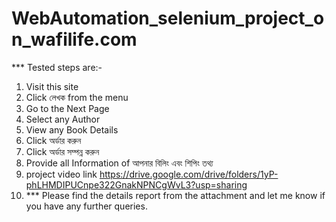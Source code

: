 # WebAutomation_selenium_project_on_wafilife.com
*** Tested steps are:-
1. Visit this site
2. Click  লেখক from the menu
3. Go to the Next Page
4. Select any Author
5. View any Book Details
6. Click অর্ডার করুন
7. Click অর্ডার সম্পন্ন করুন
8. Provide all Information of  আপনার বিলিং এবং শিপিং তথ্য
9. project video link https://drive.google.com/drive/folders/1yP-phLHMDIPUCnpe322GnakNPNCgWvL3?usp=sharing
10. *** Please find the details report from the attachment and let me know if you have any further queries.
